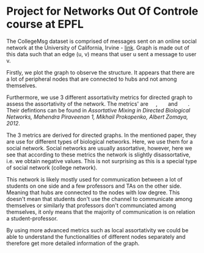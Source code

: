 # Project for Networks Out Of Controle course at EPFL

The CollegeMsg dataset is comprised of messages sent on an online social network at the University of California, Irvine - [link](https://snap.stanford.edu/data/CollegeMsg.html). Graph is made out of this data such that an edge (u, v) means that user u sent a message to user v.

Firstly, we plot the graph to observe the structure. It appears that there are a lot of peripheral nodes that are connected to hubs and not among themselves. 

Furthermore, we use 3 different assortativity metrics for directed graph to assess the assortativity of the network. The metrics' are <img src="https://latex.codecogs.com/gif.latex?\dpi{400}r_d" width="16" height="11"/>, <img src="https://latex.codecogs.com/gif.latex?\dpi{400}r_{in}" width="20" height="11"/> and <img src="https://latex.codecogs.com/gif.latex?\dpi{400}r_{out}" width="23" height="11"/>. Their defintions can be found in *Assortative Mixing in Directed Biological Networks, Mahendra Piraveenan 1, Mikhail Prokopenko, Albert Zomaya, 2012*.

The 3 metrics are derived for directed graphs. In the mentioned paper, they are use for different types of biological networks. Here, we use them for a social network. Social networks are usually assortative, however, here we see that according to these metrics the network is slightly disassortative, i.e. we obtain negative values. This is not surprising as this is a special type of social network (college network). 

This network is likely mostly used for communication between a lot of students on one side and a few professors and TAs on the other side. Meaning that hubs are connected to the nodes with low degree. This doesn't mean that students don't use the channel to communicate among themselves or similarly that professors don't communciated among themselves, it only means that the majority of communication is on relation a student-professor.    

By using more advanced metrics such as local assortativity we could be able to understand the functionalities of different nodes separately and therefore get more detailed information of the graph.  



